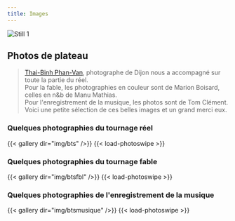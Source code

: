 ```yaml
---
title: Images
---
```


![Still 1](/img/stills/demaindargile-001.jpg)


## Photos de plateau

> [Thai-Binh Phan-Van](https://thaibinhphanvan.com/Photographies/Argile), photographe de Dijon nous a accompagné sur toute la partie du réel.  
Pour la fable, les photographies en couleur sont de Marion Boisard, celles en n&b de Manu Mathias.  
Pour l'enregistrement de la musique, les photos sont de Tom Clément.  
Voici une petite sélection de ces belles images et un grand merci eux.

### Quelques photographies du tournage réel

{{< gallery dir="img/bts" />}} {{< load-photoswipe >}}

### Quelques photographies du tournage fable

{{< gallery dir="img/btsfbl" />}} {{< load-photoswipe >}}

### Quelques photographies de l'enregistrement de la musique

{{< gallery dir="img/btsmusique" />}} {{< load-photoswipe >}}
